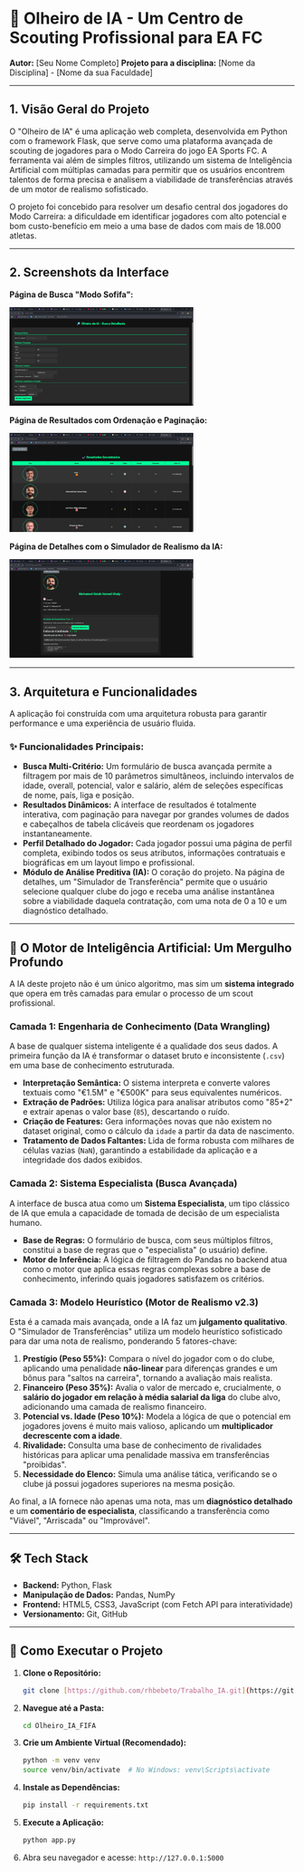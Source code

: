 # 🤖 Olheiro de IA - Um Centro de Scouting Profissional para EA FC

**Autor:** [Seu Nome Completo]
**Projeto para a disciplina:** [Nome da Disciplina] - [Nome da sua Faculdade]

---

## 1. Visão Geral do Projeto

O "Olheiro de IA" é uma aplicação web completa, desenvolvida em Python com o framework Flask, que serve como uma plataforma avançada de scouting de jogadores para o Modo Carreira do jogo EA Sports FC. A ferramenta vai além de simples filtros, utilizando um sistema de Inteligência Artificial com múltiplas camadas para permitir que os usuários encontrem talentos de forma precisa e analisem a viabilidade de transferências através de um motor de realismo sofisticado.

O projeto foi concebido para resolver um desafio central dos jogadores do Modo Carreira: a dificuldade em identificar jogadores com alto potencial e bom custo-benefício em meio a uma base de dados com mais de 18.000 atletas.

---

## 2. Screenshots da Interface

**Página de Busca "Modo Sofifa":**

<img src="assets/home.png" alt="Imagem de exemplo" width="325">


**Página de Resultados com Ordenação e Paginação:**

*<img src="assets/pesquias.png" alt="Imagem de exemplo" width="325">*

**Página de Detalhes com o Simulador de Realismo da IA:**

<img src="assets/image.png" alt="Imagem de exemplo" width="325">


---


## 3. Arquitetura e Funcionalidades

A aplicação foi construída com uma arquitetura robusta para garantir performance e uma experiência de usuário fluida.

### ✨ Funcionalidades Principais:

* **Busca Multi-Critério:** Um formulário de busca avançada permite a filtragem por mais de 10 parâmetros simultâneos, incluindo intervalos de idade, overall, potencial, valor e salário, além de seleções específicas de nome, país, liga e posição.
* **Resultados Dinâmicos:** A interface de resultados é totalmente interativa, com paginação para navegar por grandes volumes de dados e cabeçalhos de tabela clicáveis que reordenam os jogadores instantaneamente.
* **Perfil Detalhado do Jogador:** Cada jogador possui uma página de perfil completa, exibindo todos os seus atributos, informações contratuais e biográficas em um layout limpo e profissional.
* **Módulo de Análise Preditiva (IA):** O coração do projeto. Na página de detalhes, um "Simulador de Transferência" permite que o usuário selecione qualquer clube do jogo e receba uma análise instantânea sobre a viabilidade daquela contratação, com uma nota de 0 a 10 e um diagnóstico detalhado.

---

## 🧠 O Motor de Inteligência Artificial: Um Mergulho Profundo

A IA deste projeto não é um único algoritmo, mas sim um **sistema integrado** que opera em três camadas para emular o processo de um scout profissional.

### Camada 1: Engenharia de Conhecimento (Data Wrangling)
A base de qualquer sistema inteligente é a qualidade dos seus dados. A primeira função da IA é transformar o dataset bruto e inconsistente (`.csv`) em uma base de conhecimento estruturada.
* **Interpretação Semântica:** O sistema interpreta e converte valores textuais como "€1.5M" e "€500K" para seus equivalentes numéricos.
* **Extração de Padrões:** Utiliza lógica para analisar atributos como "85+2" e extrair apenas o valor base (`85`), descartando o ruído.
* **Criação de Features:** Gera informações novas que não existem no dataset original, como o cálculo da `idade` a partir da data de nascimento.
* **Tratamento de Dados Faltantes:** Lida de forma robusta com milhares de células vazias (`NaN`), garantindo a estabilidade da aplicação e a integridade dos dados exibidos.

### Camada 2: Sistema Especialista (Busca Avançada)
A interface de busca atua como um **Sistema Especialista**, um tipo clássico de IA que emula a capacidade de tomada de decisão de um especialista humano.
* **Base de Regras:** O formulário de busca, com seus múltiplos filtros, constitui a base de regras que o "especialista" (o usuário) define.
* **Motor de Inferência:** A lógica de filtragem do Pandas no backend atua como o motor que aplica essas regras complexas sobre a base de conhecimento, inferindo quais jogadores satisfazem os critérios.

### Camada 3: Modelo Heurístico (Motor de Realismo v2.3)
Esta é a camada mais avançada, onde a IA faz um **julgamento qualitativo**. O "Simulador de Transferências" utiliza um modelo heurístico sofisticado para dar uma nota de realismo, ponderando 5 fatores-chave:
1.  **Prestígio (Peso 55%):** Compara o nível do jogador com o do clube, aplicando uma penalidade **não-linear** para diferenças grandes e um bônus para "saltos na carreira", tornando a avaliação mais realista.
2.  **Financeiro (Peso 35%):** Avalia o valor de mercado e, crucialmente, o **salário do jogador em relação à média salarial da liga** do clube alvo, adicionando uma camada de realismo financeiro.
3.  **Potencial vs. Idade (Peso 10%):** Modela a lógica de que o potencial em jogadores jovens é muito mais valioso, aplicando um **multiplicador decrescente com a idade**.
4.  **Rivalidade:** Consulta uma base de conhecimento de rivalidades históricas para aplicar uma penalidade massiva em transferências "proibidas".
5.  **Necessidade do Elenco:** Simula uma análise tática, verificando se o clube já possui jogadores superiores na mesma posição.

Ao final, a IA fornece não apenas uma nota, mas um **diagnóstico detalhado** e um **comentário de especialista**, classificando a transferência como "Viável", "Arriscada" ou "Improvável".

---

## 🛠️ Tech Stack

* **Backend:** Python, Flask
* **Manipulação de Dados:** Pandas, NumPy
* **Frontend:** HTML5, CSS3, JavaScript (com Fetch API para interatividade)
* **Versionamento:** Git, GitHub

---

## 🚀 Como Executar o Projeto

1.  **Clone o Repositório:**
    ```bash
    git clone [https://github.com/rhbebeto/Trabalho_IA.git](https://github.com/rhbebeto/Trabalho_IA.git)
    ```

2.  **Navegue até a Pasta:**
    ```bash
    cd Olheiro_IA_FIFA
    ```

3.  **Crie um Ambiente Virtual (Recomendado):**
    ```bash
    python -m venv venv
    source venv/bin/activate  # No Windows: venv\Scripts\activate
    ```

4.  **Instale as Dependências:**
    ```bash
    pip install -r requirements.txt
    ```

5.  **Execute a Aplicação:**
    ```bash
    python app.py
    ```

6.  Abra seu navegador e acesse: `http://127.0.0.1:5000`
